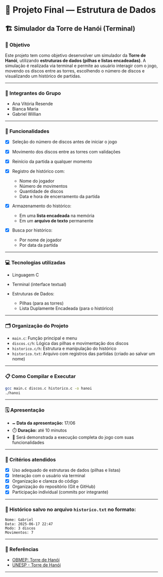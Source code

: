 # 🧠 Projeto Final — Estrutura de Dados

## 🏗️ Simulador da Torre de Hanói (Terminal)

### 🌟 Objetivo

Este projeto tem como objetivo desenvolver um simulador da **Torre de Hanói**, utilizando **estruturas de dados (pilhas e listas encadeadas)**. A simulação é realizada via terminal e permite ao usuário interagir com o jogo, movendo os discos entre as torres, escolhendo o número de discos e visualizando um histórico de partidas.

---

### 👥 Integrantes do Grupo

* Ana Vitória Resende
* Bianca Maria
* Gabriel Willian

---

### 🧩 Funcionalidades

* [x] Seleção do número de discos antes de iniciar o jogo
* [x] Movimento dos discos entre as torres com validações
* [x] Reinício da partida a qualquer momento
* [x] Registro de histórico com:

  * Nome do jogador
  * Número de movimentos
  * Quantidade de discos
  * Data e hora de encerramento da partida
* [x] Armazenamento do histórico:

  * Em uma **lista encadeada** na memória
  * Em um **arquivo de texto** permanente
* [x] Busca por histórico:

  * Por nome de jogador
  * Por data da partida

---

### 💻 Tecnologias utilizadas

* Linguagem C
* Terminal (interface textual)
* Estruturas de Dados:

  * Pilhas (para as torres)
  * Lista Duplamente Encadeada (para o histórico)

---

### 🗂️ Organização do Projeto

* `main.c`: Função principal e menu
* `discos.c/h`: Lógica das pilhas e movimentação dos discos
* `historico.c/h`: Estrutura e manipulação do histórico
* `historico.txt`: Arquivo com registros das partidas (criado ao salvar um nome)

---

### 📋 Como Compilar e Executar

```bash
gcc main.c discos.c historico.c -o hanoi
./hanoi
```

---

### 🗓️ Apresentação

* 🗕️ **Data da apresentação:** 17/06
* ⏱️ **Duração:** até 10 minutos
* 🎥 Será demonstrada a execução completa do jogo com suas funcionalidades

---

### 🦚 Critérios atendidos

* [x] Uso adequado de estruturas de dados (pilhas e listas)
* [x] Interação com o usuário via terminal
* [x] Organização e clareza do código
* [x] Organização do repositório (Git e GitHub)
* [x] Participação individual (commits por integrante)

---

### 📁 Histórico salvo no arquivo `historico.txt` no formato:

```
Nome: Gabriel
Data: 2025-06-17 22:47
Modo: 3 discos
Movimentos: 7
```

---

### 📌 Referências

* [OBMEP: Torre de Hanói](http://clubes.obmep.org.br/blog/torre-de-hanoi/)
* [UNESP - Torre de Hanói](https://www.ibilce.unesp.br/Home/Departamentos/Matematica/labmat/torre_de_hanoi.pdf)

---
